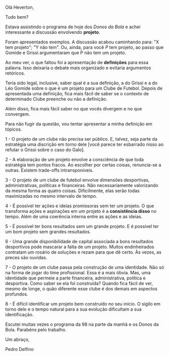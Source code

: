 Olá Heverton,

Tudo bem?



Estava assistindo o programa de hoje dos *Donos da Bola* e achei interessante a discussão envolvendo **projeto**.



Foram apresentados exemplos. A discussão acabou caminhando para: "X tem projeto"; "Y não tem". Ou, ainda, para você *P* tem projeto, ao passo que Gomide e Grissi argumentaram que P não tem um projeto.

Ao meu ver, o que faltou foi a apresentação de **definições** para essa palavra. Isso deixaria o debate mais organizado e evitaria argumentos retóricos.

Teria sido legal, inclusive, saber qual é a sua definição, a do Grissi e a do Léo Gomide sobre o que é um projeto para um Clube de Futebol. Depois de apresentada uma definição, fica mais fácil de saber se o contexto de determinado Clube preenche ou não a definição.



Além disso, fica mais fácil saber no que vocês divergem e no que convergem.

Para não fugir da questão, vou tentar apresentar a minha definição em tópicos.



1 - O projeto de um clube não precisa ser público. E, talvez, seja parte da estratégia uma discrição em torno dele [você parece ter esbarrado nisso ao refutar o Grissi sobre o caso do Galo].



2 - A elaboração de um projeto envolve a consciência de que toda estratégia tem pontos fracos. Ao escolher por certas coisas, renuncia-se a outras. Existem trade-offs intransponíveis.



3 - O projeto de um clube de futebol envolve dimensões desportivas, administrativas, políticas e financeiras. Não necessariamente valorizando da mesma forma as quatro coisas. Dificilmente, elas serão todas maximizadas no mesmo intervalo de tempo.



4 - É possível ter ações e ideias promissoras sem ter um projeto. O que transforma ações e aspirações em um projeto é a **consistência disso** no tempo. Além de uma coerência interna entre as ações e as ideias.


5 - É possível ter bons resultados sem um grande projeto. E é possível ter um bom projeto sem grandes resultados. 

6 - Uma grande disponibilidade de capital associada a bons resultados desportivos pode mascarar a falta de um projeto. Muitos endinheirados contratam um rosário de soluções e rezam para que dê certo. Às vezes, as preces são ouvidas.



7 - O projeto de um clube passa pela construção de uma identidade. Não só na forma de jogar do time profissional. Essa é a mais óbvia. Mas, uma identidade que permeie a parte financeira, administrativa, política e desportiva. Como saber se ela foi construída? Quando fica fácil de ver, mesmo de longe, o quão diferente esse clube é dos demais em aspectos profundos. 



8 - É difícil identificar um projeto bem construído no seu início. O sigilo em torno dele e o tempo natural para a sua evolução dificultam a sua identificação.



Escutei muitas vezes o programa da 98 na parte da manhã e os Donos da Bola. Parabéns pelo trabalho.



Um abraço,

Pedro Delfino